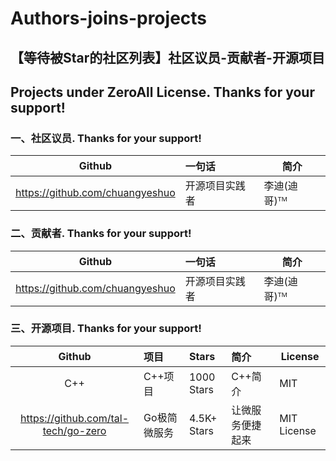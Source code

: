 # Authors-joins-projects
## 【等待被Star的社区列表】社区议员-贡献者-开源项目
## Projects under ZeroAll License. Thanks for your support!

### 一、社区议员. Thanks for your support!
| Github | 一句话|简介|
|:---:|:---|----|
| https://github.com/chuangyeshuo | 开源项目实践者|李迪(迪哥)ᵀᴹ|

### 二、贡献者. Thanks for your support!
| Github | 一句话|简介|
|:---:|:---|----|
| https://github.com/chuangyeshuo | 开源项目实践者|李迪(迪哥)ᵀᴹ|

### 三、开源项目. Thanks for your support!
| Github | 项目|Stars|简介|License|
|:---:|:---|:---|:---|----|
| C++ | C++项目|1000 Stars|C++简介|MIT|
|https://github.com/tal-tech/go-zero | Go极简微服务 |4.5K+ Stars|让微服务便捷起来| MIT License |
